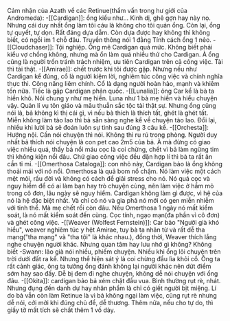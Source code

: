 Cảm nhận của Azath về các Retinue(thẩm vấn trong hư giới của Andromeda):
-[[Cardigan]]: ổng kiểu như... Kinh dị, ghê gợn hay này nọ. Nhưng cái duy nhất ổng làm tôi cáu là không cho tôi quản ổng. Còn lại, ổng tự quyết, tự dọn. Rất đáng dựa dẫm. Còn dựa được hay không thì không biết, có ngồi im 1 chỗ đâu. Truyền thông nói 1 đằng Tính cách ổng 1 nẻo. 
-[[Cloudchaser]]: Tội nghiệp. Ổng mê Cardigan quá mức. Không biết phải kiểu vợ chồng không, nhưng mà ổn làm quá nhiều thứ cho Cardigan. À ổng cũng là người trốn tránh trách nhiệm, ưu tiên Cardigan trên cả công việc. Tài thì tài thật. 
-[[Amirae]]: chết trước khi tôi được gặp. Nhưng nếu như Cardigan kể đúng, cổ là người kiệm lời, nghiêm túc công việc và chính nghĩa thực thi. Công năng liêm chính. Cổ là dạng người hoàn hảo, mạnh và khiêm tốn nữa. Tiếc là gặp Cardigan phản quốc. 
-[[Lunalia]]: ông Car kể là bà ta hiền khô. Nói chung y như mẹ hiền. Luna như 1 bà mẹ hiền và hiểu chuyện vậy. Quản lí vụ tôn giáo và mâu thuẫn sắc tộc tài thật sự. Nhưng ổng cũng nói là, bả không kì thị cái gì, vì nếu bà thích là thích tất, ghét là ghét tất. Miễn không làm tào lao thì bả sẵn sàng nghe kể về chuyện tào lao. Đổi lại, nhiều khi lười bả sẽ đoán luôn sự tình sau đúng 3 câu kể. 
-[[Orchesta]]: Hướng nội. Cần nói chuyện thì nói. Không thì ru rú trong phòng. Người duy nhất bả thích nói chuyện là con pet cao 2m5 của bả. À mà đừng có giao việc nhiều quá, thấy bả nổi máu cọc là coi chừng, chết vì bả làm ngừng tim thì không kiện nổi đâu. Chứ giao công việc đều đặn hợp lí thì bà ta rất ân cần tỉ mỉ. 
-[[Omerthosa Cataloga]]: con nhỏ này, Cardigan bảo là ổng không thoải mái với nó nổi. Omerthosa là quả bom nổ chậm. Nó làm việc một cách mệt mỏi, rầu đời và không có cách để giải stress cho nó. Nó quá cọc và nguy hiểm để có ai làm bạn hay trò chuyện cùng, nên làm việc ở hầm mỏ trong cô đơn, lâu ngày sẽ nguy hiểm. Cardigan không làm gì được, vì hệ của nó là hệ đặc biệt nhất. Và chỉ có nó và gia phả nó mới có gen miễn nhiễm với tinh thể. Mà mẹ chết rồi còn đâu. Nếu Omerthosa 1 ngày nó mất kiểm soát, là nó mất kiểm soát đến cùng. Cọc tính, ngạo mạn(đa phần vì cô đơn) và ghét công việc. 
-[[Weaver (Wolfest Fernstein)]]: Car bảo "Người già khó hiểu", weaver nghiêm túc y hệt Amirae, tuy bà ta nhân từ và rất dễ tha mạng("tha mạng" và "tha tội" là khác nhau.), đồng thời, Weaver thích lắng nghe chuyện người khác. Nhưng quan tâm hay lưu nhớ gì không? Không biết -Swann: lão già nói nhiều, phiếm chuyện. Nhiều khi ổng lôi chuyện trên trời dưới đất ra kể. Nhưng thể hiện sát ý là coi chừng đầu lìa khỏi cổ. Ông ta rất cảnh giác, ông ta tưởng ổng đánh không lại người khác nên dứt điểm sớm hay sao đấy. Dễ bị đem đi nghe chuyện, không dễ nói chuyện với ổng đâu. 
-[[Okita]]: cardigan bảo bả xém chặt đầu vua. Bình thường rụt rè, nhát. Nhưng đụng đến danh dự hay nhân phẩm là chỉ có giết người bịt miệng. Lí do bả vẫn còn làm Retinue là vì bả không ngại làm việc, cũng rụt rè nhưng dễ nói, cởi mởi khi đúng chủ đề, dễ thương. Thêm nữa, nếu cho tự do, thì giấy tờ mất tích sẽ chất thêm 1 vố dày.